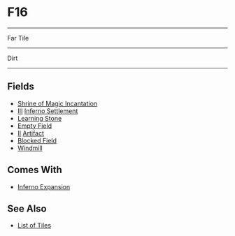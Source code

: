 # F16

___
Far Tile
___
Dirt
___


## Fields

- [Shrine of Magic Incantation](../fields/shrine_of_magic_incantation.md)
- [Ⅲ](../difficulties.md) [Inferno Settlement](../towns/inferno.md)
- [Learning Stone](../fields/learning_stone.md)
- [Empty Field](../keywords/empty_field.md)
- [Ⅱ](../difficulties.md) [Artifact](../artifacts/index.md)
- [Blocked Field](../keywords/blocked_field.md)
- [Windmill](../fields/windmill.md)


## Comes With

- [Inferno Expansion](../content/inferno_expansion.md)


## See Also

- [List of Tiles](index.md)
